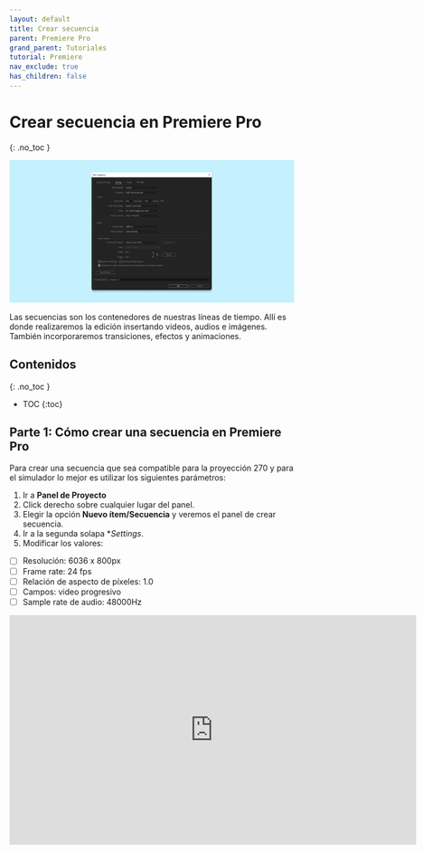 ```yaml
---
layout: default
title: Crear secuencia
parent: Premiere Pro
grand_parent: Tutoriales
tutorial: Premiere
nav_exclude: true
has_children: false
---
```


# Crear secuencia en Premiere Pro
{: .no_toc }

![alt text](/assets/tutoriales/portada_crear_secuencia.png "Crear secuencia en Premiere Pro")

Las secuencias son los contenedores de nuestras líneas de tiempo. Allí es donde realizaremos la edición insertando videos, audios e imágenes. También incorporaremos transiciones, efectos y animaciones.
  

## Contenidos
{: .no_toc }

- TOC
{:toc}

## Parte 1: Cómo crear una secuencia en Premiere Pro


Para crear una secuencia que sea compatible para la proyección 270 y para el simulador lo mejor es utilizar los siguientes parámetros:

1. Ir a **Panel de Proyecto**
2. Click derecho sobre cualquier lugar del panel.
3. Elegir la opción **Nuevo ítem/Secuencia** y veremos el panel de crear secuencia.
4. Ir a la segunda solapa **Settings*.
5. Modificar los valores:
- [ ] Resolución: 6036 x 800px
- [ ] Frame rate: 24 fps
- [ ] Relación de aspecto de píxeles: 1.0
- [ ] Campos: video progresivo
- [ ] Sample rate de audio: 48000Hz  

<div class="video-container">
    <iframe src="https://www.youtube.com/embed/EOvCsHhfBdo" height="406" width="720" modestbranding="1" rel="0" frameborder="0" allow="accelerometer; autoplay; encrypted-media; gyroscope; picture-in-picture" allowfullscreen>
    </iframe>
</div>
